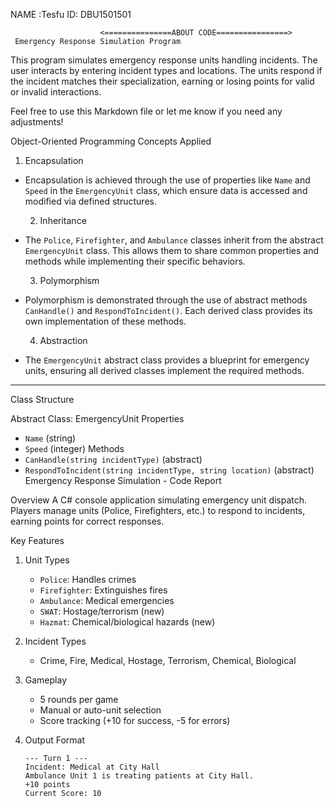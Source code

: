 NAME :Tesfu 
ID:   DBU1501501

                        <===============ABOUT CODE================>
     Emergency Response Simulation Program
This program simulates emergency response units handling incidents. The user interacts by entering incident types and locations. The units respond if the incident matches their specialization, earning or losing points for valid or invalid interactions.

Feel free to use this Markdown file or let me know if you need any adjustments!



  Object-Oriented Programming Concepts Applied
  1. Encapsulation 
- Encapsulation is achieved through the use of properties like `Name` and `Speed` in the `EmergencyUnit` class, which ensure data is accessed and modified via defined structures.
  
  2.  Inheritance 
- The `Police`, `Firefighter`, and `Ambulance` classes inherit from the abstract `EmergencyUnit` class. This allows them to share common properties and methods while implementing their specific behaviors.

  3.  Polymorphism 
- Polymorphism is demonstrated through the use of abstract methods `CanHandle()` and `RespondToIncident()`. Each derived class provides its own implementation of these methods.

  4.  Abstraction 
- The `EmergencyUnit` abstract class provides a blueprint for emergency units, ensuring all derived classes implement the required methods.

---

  Class Structure

 Abstract Class: EmergencyUnit 
 Properties 
  - `Name` (string)
  - `Speed` (integer)
 Methods 
  - `CanHandle(string incidentType)` (abstract)
  - `RespondToIncident(string incidentType, string location)` (abstract)                                                   
Emergency Response Simulation - Code Report

 Overview
A C# console application simulating emergency unit dispatch. Players manage units (Police, Firefighters, etc.) to respond to incidents, earning points for correct responses.

 Key Features
1. Unit Types 
   - `Police`: Handles crimes  
   - `Firefighter`: Extinguishes fires  
   - `Ambulance`: Medical emergencies  
   - `SWAT`: Hostage/terrorism (new)  
   - `Hazmat`: Chemical/biological hazards (new)  

2. Incident Types  
   - Crime, Fire, Medical, Hostage, Terrorism, Chemical, Biological  

3. Gameplay 
   - 5 rounds per game  
   - Manual or auto-unit selection  
   - Score tracking (+10 for success, -5 for errors)  

4. Output Format  
   ```plaintext
   --- Turn 1 ---
   Incident: Medical at City Hall
   Ambulance Unit 1 is treating patients at City Hall.
   +10 points
   Current Score: 10
